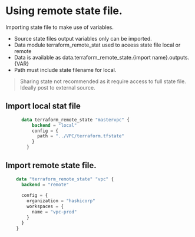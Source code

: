 # Using remote state file.
Importing state file to make use of variables. 

 - Source state files output variables only can be imported.
 - Data module terraform_remote_stat used to aceess state file local or remote
 - Data is available as data.terraform_remote_state.{import name}.outputs.{VAR}
 - Path must include state filename for local.

> Sharing state not recommended as it require access to full state file. Ideally post to external source.   

## Import local stat file
```terraform
      data terraform_remote_state "mastervpc" {
          backend = "local"
          config = {
            path = "../VPC/terraform.tfstate"
          }
        }
```
## Import remote state file.
 
```terraform
    data "terraform_remote_state" "vpc" {
      backend = "remote"
    
      config = {
        organization = "hashicorp"
        workspaces = {
          name = "vpc-prod"
        }
      }
    }
```